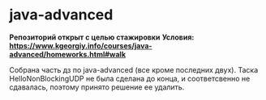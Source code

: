 # java-advanced
**Репозиторий открыт с целью стажировки**
**Условия: https://www.kgeorgiy.info/courses/java-advanced/homeworks.html#walk**

Собрана часть дз по java-advanced (все кроме последних двух). Таска HelloNonBlockingUDP не была сделана до конца, и соответсвенно не сдавалась, поэтому принято решение ее удалить. 
